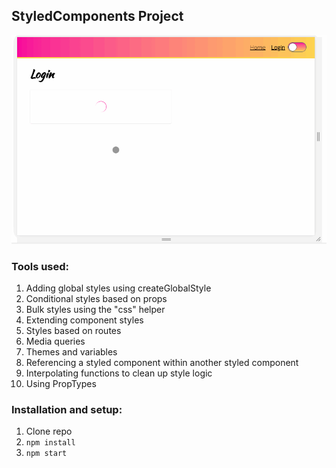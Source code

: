 ## StyledComponents Project

![](styledComponentsProject.gif)

### Tools used:

1) Adding global styles using createGlobalStyle
2) Conditional styles based on props
3) Bulk styles using the "css" helper
4) Extending component styles
5) Styles based on routes
6) Media queries
7) Themes and variables
8) Referencing a styled component within another styled component
9) Interpolating functions to clean up style logic
10) Using PropTypes

### Installation and setup:

1) Clone repo
2) `npm install`
3) `npm start`
